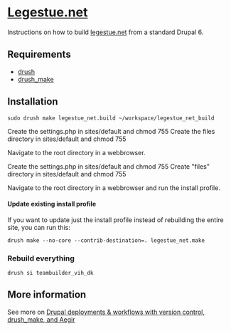 [Legestue.net](http://legestue.net)
==

Instructions on how to build [legestue.net](http://legestue.net) from a standard Drupal 6.

Requirements
------------

* [drush](http://drupal.org/project/drush) 
* [drush_make](http://drupal.org/project/drush_make)

Installation
------------

    sudo drush make legestue_net.build ~/workspace/legestue_net_build
    
Create the settings.php in sites/default and chmod 755
Create the files directory in sites/default and chmod 755

Navigate to the root directory in a webbrowser.

  
Create the settings.php in sites/default and chmod 755
Create "files" directory in sites/default and chmod 755

Navigate to the root directory in a webbrowser and run the install profile.

#### Update existing install profile ####

If you want to update just the install profile instead of rebuilding the
entire site, you can run this:

    drush make --no-core --contrib-destination=. legestue_net.make

### Rebuild everything ###

    drush si teambuilder_vih_dk

More information
----------------

See more on [Drupal deployments & workflows with version control, drush_make, and Aegir](http://www.migueljacq.com/content/drupal-deployments-workflows-version-control-drushmake-and-aegir)